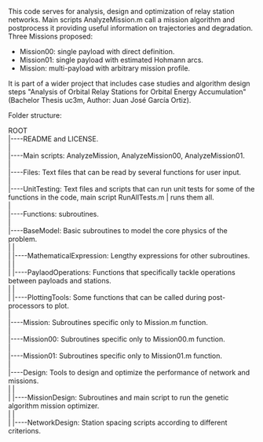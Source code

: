 This code serves for analysis, design and optimization of relay station networks. Main scripts AnalyzeMission.m call a mission algorithm and postprocess it providing useful information on trajectories and degradation. Three Missions proposed:

- Mission00: single payload with direct definition.
- Mission01: single payload with estimated Hohmann arcs.
- Mission: multi-payload with arbitrary mission profile.


It is part of a wider project that includes case studies and algorithm design steps "Analysis of Orbital Relay Stations for Orbital Energy Accumulation" (Bachelor Thesis uc3m, Author: Juan José García Ortiz).

Folder structure:

ROOT<br>
|----README and LICENSE.<br>
|<br>
|----Main scripts: AnalyzeMission, AnalyzeMission00, AnalyzeMission01.<br>
|<br>
|----Files: Text files that can be read by several functions for user input.<br>
|<br>
|----UnitTesting: Text files and scripts that can run unit tests for some of the functions in the code, main script RunAllTests.m | runs them all.<br>
|<br>
|----Functions: subroutines.<br>
	|<br>
	|----BaseModel: Basic subroutines to model the core physics of the problem.<br>
	|	|<br>
	|	|----MathematicalExpression: Lengthy expressions for other subroutines.<br>
	|	|<br>
	|	|----PaylaodOperations: Functions that specifically tackle operations between payloads and stations.<br>
	|	|<br>
	|	|----PlottingTools: Some functions that can be called during post-processors to plot.<br>
	|<br>
	|----Mission: Subroutines specific only to Mission.m function.<br>
	|<br>
	|----Mission00: Subroutines specific only to Mission00.m function.<br>
	|<br>
	|----Mission01: Subroutines specific only to Mission01.m function.<br>
	|<br>
	|----Design: Tools to design and optimize the performance of network and missions.<br>
	|	|<br>
	|	|----MissionDesign: Subroutines and main script to run the genetic algorithm mission optimizer.<br>
	|	|<br>
	|	|----NetworkDesign: Station spacing scripts according to different criterions.<br>
